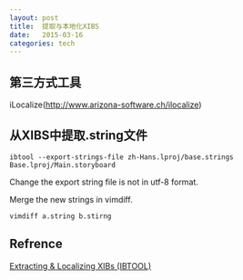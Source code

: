 ```yaml
---
layout: post
title:  提取与本地化XIBS  
date:   2015-03-16
categories: tech
---
```


## 第三方式工具  

iLocalize(http://www.arizona-software.ch/ilocalize)  

## 从XIBS中提取.string文件  

	ibtool --export-strings-file zh-Hans.lproj/base.strings Base.lproj/Main.storyboard 

Change the export string file is not in utf-8 format.

Merge the new strings in vimdiff.

	vimdiff a.string b.stirng


## Refrence  

[Extracting & Localizing XIBs (IBTOOL)](https://kb.applingua.com/2011/10/extracting-and-localizing-xibs-ibtool/)  

